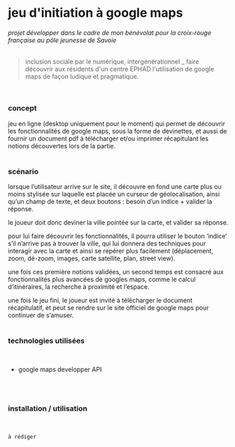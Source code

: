 # jeu d'initiation à google maps
###### projet développer dans le cadre de mon bénévolat pour la croix-rouge française au pôle jeunesse de Savoie
> inclusion sociale par le numérique, intergénérationnel
> _
> faire découvrir aux résidents d'un centre EPHAD l'utilisation de google maps de façon ludique et pragmatique.

</br>

### concept
jeu en ligne (desktop uniquement pour le moment) qui permet de découvrir les fonctionnalités de google maps, sous la forme de devinettes, et aussi de fournir un document pdf à télécharger et/ou imprimer récapitulant les notions découvertes lors de la partie.
</br>
</br>

### scénario
lorsque l’utilisateur arrive sur le site, il découvre en fond une carte plus ou moins stylisée sur laquelle est placée un curseur de géolocalisation, ainsi qu’un champ de texte, et deux boutons : besoin d’un indice + valider la réponse.

le joueur doit donc deviner la ville pointée sur la carte, et valider sa réponse.

pour lui faire découvrir les fonctionnalités, il pourra utiliser le bouton ‘indice‘ s’il n’arrive pas à trouver la ville, qui lui donnera des techniques pour interagir avec la carte et ainsi se repérer plus facilement (déplacement, zoom, dé-zoom, images, carte satellite, plan, street view).

une fois ces première notions validées, un second temps est consacré aux fonctionnalités plus avancées de googles maps, comme le calcul d’itinéraires, la recherche à proximité et l’espace.

une fois le jeu fini, le joueur est invité à télécharger le document récapitulatif, et peut se rendre sur le site officiel de google maps pour continuer de s’amuser.
</br>
</br>

### technologies utilisées
</br>

- google maps developper API
</br>
</br>

### installation / utilisation
</br>

```
à rédiger
```
